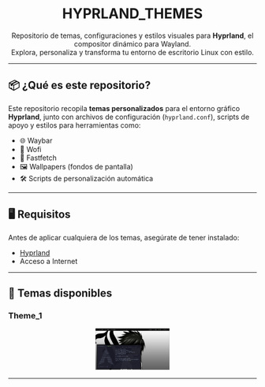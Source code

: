 <h1 align="center">HYPRLAND_THEMES</h1>

<p align="center">
  Repositorio de temas, configuraciones y estilos visuales para <strong>Hyprland</strong>, el compositor dinámico para Wayland.<br>
  Explora, personaliza y transforma tu entorno de escritorio Linux con estilo.
</p>

---

## 📦 ¿Qué es este repositorio?

Este repositorio recopila **temas personalizados** para el entorno gráfico **Hyprland**, junto con archivos de configuración (`hyprland.conf`), scripts de apoyo y estilos para herramientas como:

- 🌐 Waybar
- 🎨 Wofi
- 🧩 Fastfetch
- 🖼️ Wallpapers (fondos de pantalla)
- 🛠️ Scripts de personalización automática

---

## 🖥️ Requisitos

Antes de aplicar cualquiera de los temas, asegúrate de tener instalado:

- [Hyprland](https://github.com/hyprwm/Hyprland)
- Acceso a Internet

---

## 🌟 Temas disponibles

### Theme_1
<p align="center">
  <img src="https://github.com/KillKillaV/hyprland_themes/blob/main/pictures/theme_1.png" width="150px"/>
</p>

---
